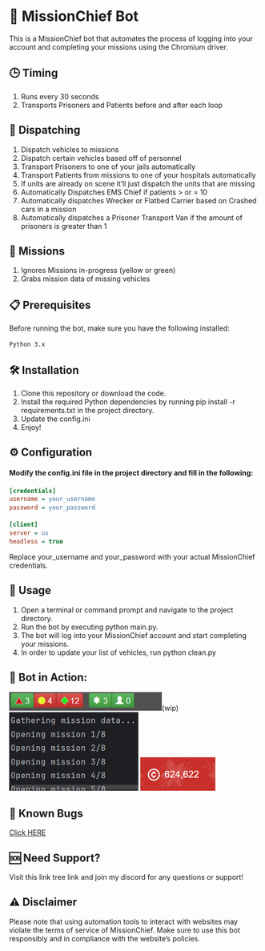 # 🚒 MissionChief Bot
This is a MissionChief bot that automates the process of logging into your account and completing your missions using the Chromium driver.


## 🕒 Timing
1. Runs every 30 seconds
2. Transports Prisoners and Patients before and after each loop

## 🚨 Dispatching
1. Dispatch vehicles to missions
2. Dispatch certain vehicles based off of personnel
3. Transport Prisoners to one of your jails automatically
4. Transport Patients from missions to one of your hospitals automatically
5. If units are already on scene it’ll just dispatch the units that are missing
6. Automatically Dispatches EMS Chief if patients > or = 10
7. Automatically dispatches Wrecker or Flatbed Carrier based on Crashed cars in a mission
8. Automatically dispatches a Prisoner Transport Van if the amount of prisoners is greater than 1

## 🎯 Missions
1. Ignores Missions in-progress (yellow or green)
2. Grabs mission data of missing vehicles
## 📋 Prerequisites
Before running the bot, make sure you have the following installed:

`Python 3.x`

## 🛠️ Installation
1. Clone this repository or download the code.
2. Install the required Python dependencies by running pip install -r requirements.txt in the project directory.
3. Update the config.ini
4. Enjoy!


## ⚙️ Configuration
#### Modify the config.ini file in the project directory and fill in the following:

```ini
[credentials]
username = your_username
password = your_password

[client]
server = us
headless = true
```

Replace your_username and your_password with your actual MissionChief credentials.

## 🚀 Usage
1. Open a terminal or command prompt and navigate to the project directory.
2. Run the bot by executing python main.py.
3. The bot will log into your MissionChief account and start completing your missions.
4. In order to update your list of vehicles, run python clean.py

## 📸 Bot in Action:
![img.png](img.png)(wip)
![img_1.png](img_1.png)
![img_2.png](img_2.png)

## 🐞 Known Bugs
[Click HERE](KnownBugs.MD)

## 🆘 Need Support?
Visit this link tree link and join my discord for any questions or support!

## ⚠️ Disclaimer
Please note that using automation tools to interact with websites may violate the terms of service of MissionChief. Make sure to use this bot responsibly and in compliance with the website’s policies.